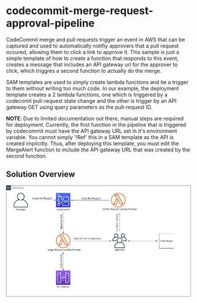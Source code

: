 # codecommit-merge-request-approval-pipeline

CodeCommit merge and pull requests trigger an event in AWS that can be captured and used to automatically notifiy approvers that a pull request occured, allowing them to click a link to approve it. This sample
is just a simple template of how to create a function that responds to this event, creates a message that includes an API gateway url for the approver to click, which triggres a second function to actually do the merge.

SAM templates are used to simply create lambda functions and tie a trigger to them without writing too much code. In our example, the deployment template creates a 2 lambda functions, one which is triggered by
a codecomit pull-request state change and the other is trigger by an API gateway GET using query parameters as the pull-request ID. 

**NOTE**: Due to limited documentation out there, manual steps are required for deployment. Currently, the first function in the pipeline that is triggered by codecommit must have the API gateway URL set in it's environment
variable. You cannot simply '!Ref' this in a SAM template as the API is created implicitly. Thus, after deploying this template, you must edit the MergeAlert function to include the API gateway URL that was created by the
second function. 

## **Solution Overview**

![Solution Diagram](https://raw.githubusercontent.com/hrmcardle0/codecommit-merge-request-approval-pipeline/main/Solution-Diagram.png)